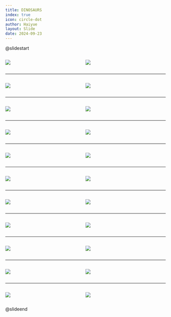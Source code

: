 ```yaml
---
title: DINOSAURS
index: true
icon: circle-dot
author: Haiyue
layout: Slide
date: 2024-09-23
---
```

 
@slidestart

<div style="display:flex">
<div style="flex:1">

![](https://raw.githubusercontent.com/yclord/reading/refs/heads/master/english/Level-N/DINOSAURS/001.webp)
</div>
<div style="flex:1">

![](https://raw.githubusercontent.com/yclord/reading/refs/heads/master/english/Level-N/DINOSAURS/002.webp)
</div>
</div>

---

<div style="display:flex">
<div style="flex:1">

![](https://raw.githubusercontent.com/yclord/reading/refs/heads/master/english/Level-N/DINOSAURS/003.webp)
</div>
<div style="flex:1">

![](https://raw.githubusercontent.com/yclord/reading/refs/heads/master/english/Level-N/DINOSAURS/004.webp)
</div>
</div>

---

<div style="display:flex">
<div style="flex:1">

![](https://raw.githubusercontent.com/yclord/reading/refs/heads/master/english/Level-N/DINOSAURS/005.webp)
</div>
<div style="flex:1">

![](https://raw.githubusercontent.com/yclord/reading/refs/heads/master/english/Level-N/DINOSAURS/006.webp)
</div>
</div>

---

<div style="display:flex">
<div style="flex:1">

![](https://raw.githubusercontent.com/yclord/reading/refs/heads/master/english/Level-N/DINOSAURS/007.webp)
</div>
<div style="flex:1">

![](https://raw.githubusercontent.com/yclord/reading/refs/heads/master/english/Level-N/DINOSAURS/008.webp)
</div>
</div>

---

<div style="display:flex">
<div style="flex:1">

![](https://raw.githubusercontent.com/yclord/reading/refs/heads/master/english/Level-N/DINOSAURS/009.webp)
</div>
<div style="flex:1">

![](https://raw.githubusercontent.com/yclord/reading/refs/heads/master/english/Level-N/DINOSAURS/010.webp)
</div>
</div>

---

<div style="display:flex">
<div style="flex:1">

![](https://raw.githubusercontent.com/yclord/reading/refs/heads/master/english/Level-N/DINOSAURS/011.webp)
</div>
<div style="flex:1">

![](https://raw.githubusercontent.com/yclord/reading/refs/heads/master/english/Level-N/DINOSAURS/012.webp)
</div>
</div>

---

<div style="display:flex">
<div style="flex:1">

![](https://raw.githubusercontent.com/yclord/reading/refs/heads/master/english/Level-N/DINOSAURS/013.webp)
</div>
<div style="flex:1">

![](https://raw.githubusercontent.com/yclord/reading/refs/heads/master/english/Level-N/DINOSAURS/014.webp)
</div>
</div>

---

<div style="display:flex">
<div style="flex:1">

![](https://raw.githubusercontent.com/yclord/reading/refs/heads/master/english/Level-N/DINOSAURS/015.webp)
</div>
<div style="flex:1">

![](https://raw.githubusercontent.com/yclord/reading/refs/heads/master/english/Level-N/DINOSAURS/016.webp)
</div>
</div>

---

<div style="display:flex">
<div style="flex:1">

![](https://raw.githubusercontent.com/yclord/reading/refs/heads/master/english/Level-N/DINOSAURS/017.webp)
</div>
<div style="flex:1">

![](https://raw.githubusercontent.com/yclord/reading/refs/heads/master/english/Level-N/DINOSAURS/018.webp)
</div>
</div>

---

<div style="display:flex">
<div style="flex:1">

![](https://raw.githubusercontent.com/yclord/reading/refs/heads/master/english/Level-N/DINOSAURS/019.webp)
</div>
<div style="flex:1">

![](https://raw.githubusercontent.com/yclord/reading/refs/heads/master/english/Level-N/DINOSAURS/020.webp)
</div>
</div>

---

<div style="display:flex">
<div style="flex:1">

![](https://raw.githubusercontent.com/yclord/reading/refs/heads/master/english/Level-N/DINOSAURS/021.webp)
</div>
<div style="flex:1">

![](https://raw.githubusercontent.com/yclord/reading/refs/heads/master/english/Level-N/DINOSAURS/022.webp)
</div>
</div>

@slideend